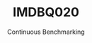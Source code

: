 ---
layout: default
title: IMDBQ020
subtitle: Continuous Benchmarking
selected: IMDB
expanded: Benchmarking
benchmark: /individual_results/IMDBQ020.html
---